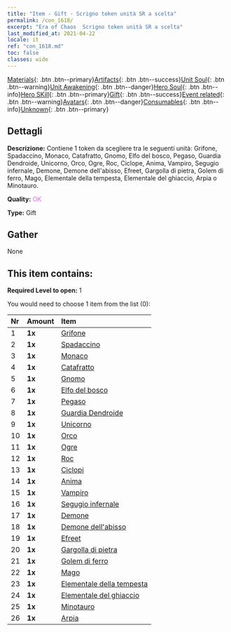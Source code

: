 ```yaml
---
title: "Item - Gift - Scrigno token unità SR a scelta"
permalink: /con_1618/
excerpt: "Era of Chaos  Scrigno token unità SR a scelta"
last_modified_at: 2021-04-22
locale: it
ref: "con_1618.md"
toc: false
classes: wide
---
```

 [Materials](/ItemsIT/){: .btn .btn--primary}[Artifacts](/ItemsIT/Artifacts/){: .btn .btn--success}[Unit Soul](/ItemsIT/UnitSoul/){: .btn .btn--warning}[Unit Awakening](/ItemsIT/UnitAwakening/){: .btn .btn--danger}[Hero Soul](/ItemsIT/HeroSoul/){: .btn .btn--info}[Hero SKill](/ItemsIT/HeroSkill/){: .btn .btn--primary}[Gift](/ItemsIT/Gift/){: .btn .btn--success}[Event related](/ItemsIT/Events/){: .btn .btn--warning}[Avatars](/ItemsIT/Avatars/){: .btn .btn--danger}[Consumables](/ItemsIT/Consumables/){: .btn .btn--info}[Unknown](/ItemsIT/Unknown/){: .btn .btn--primary}

## Dettagli
 **Descrizione:** Contiene 1 token da scegliere tra le seguenti unità: Grifone, Spadaccino, Monaco, Catafratto, Gnomo, Elfo del bosco, Pegaso, Guardia Dendroide, Unicorno, Orco, Ogre, Roc, Ciclope, Anima, Vampiro, Segugio infernale, Demone, Demone dell'abisso, Efreet, Gargolla di pietra, Golem di ferro, Mago, Elementale della tempesta, Elementale del ghiaccio, Arpia o Minotauro.

 **Quality:** <span style="color: #DA70D6">OK</span>

 **Type:** Gift

## Gather

  None

## This item contains:

 **Required Level to open:** 1

 You would need to choose 1 item from the list (0):

  | Nr | Amount |     Item    |
  |:---|:-------|:------------|
  | 1 |  **1x** | [Grifone](/it/Items/unt_192/) |  | 
  | 2 |  **1x** | [Spadaccino](/it/Items/unt_193/) |  | 
  | 3 |  **1x** | [Monaco](/it/Items/unt_194/) |  | 
  | 4 |  **1x** | [Catafratto](/it/Items/unt_195/) |  | 
  | 5 |  **1x** | [Gnomo](/it/Items/unt_200/) |  | 
  | 6 |  **1x** | [Elfo del bosco](/it/Items/unt_201/) |  | 
  | 7 |  **1x** | [Pegaso](/it/Items/unt_202/) |  | 
  | 8 |  **1x** | [Guardia Dendroide](/it/Items/unt_203/) |  | 
  | 9 |  **1x** | [Unicorno](/it/Items/unt_204/) |  | 
  | 10 |  **1x** | [Orco](/it/Items/unt_219/) |  | 
  | 11 |  **1x** | [Ogre](/it/Items/unt_220/) |  | 
  | 12 |  **1x** | [Roc](/it/Items/unt_221/) |  | 
  | 13 |  **1x** | [Ciclopi](/it/Items/unt_222/) |  | 
  | 14 |  **1x** | [Anima](/it/Items/unt_210/) |  | 
  | 15 |  **1x** | [Vampiro](/it/Items/unt_211/) |  | 
  | 16 |  **1x** | [Segugio infernale](/it/Items/unt_228/) |  | 
  | 17 |  **1x** | [Demone](/it/Items/unt_229/) |  | 
  | 18 |  **1x** | [Demone dell'abisso](/it/Items/unt_230/) |  | 
  | 19 |  **1x** | [Efreet](/it/Items/unt_231/) |  | 
  | 20 |  **1x** | [Gargolla di pietra](/it/Items/unt_236/) |  | 
  | 21 |  **1x** | [Golem di ferro](/it/Items/unt_237/) |  | 
  | 22 |  **1x** | [Mago](/it/Items/unt_238/) |  | 
  | 23 |  **1x** | [Elementale della tempesta](/it/Items/unt_263/) |  | 
  | 24 |  **1x** | [Elementale del ghiaccio](/it/Items/unt_264/) |  | 
  | 25 |  **1x** | [Minotauro](/it/Items/unt_248/) |  | 
  | 26 |  **1x** | [Arpia](/it/Items/unt_245/) |  | 
